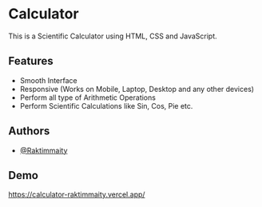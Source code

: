 
# Calculator 

This is a Scientific Calculator using HTML, CSS and JavaScript.

## Features

- Smooth Interface
- Responsive (Works on Mobile, Laptop, Desktop and any other devices)
- Perform all type of Arithmetic Operations
- Perform Scientific Calculations like Sin, Cos, Pie etc.


## Authors

- [@Raktimmaity](https://github.com/Raktimmaity)


## Demo

https://calculator-raktimmaity.vercel.app/


